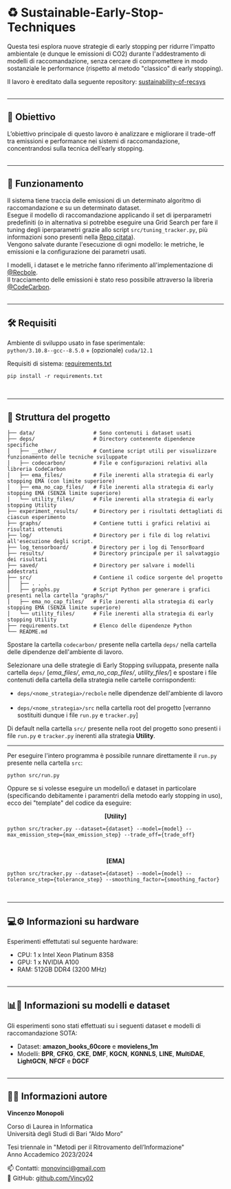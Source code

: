 # ♻️ Sustainable-Early-Stop-Techniques

Questa tesi esplora nuove strategie di early stopping per ridurre l'impatto ambientale (e dunque le emissioni di CO2) durante l'addestramento di modelli di raccomandazione, senza cercare di compromettere in modo sostanziale le performance (rispetto al metodo "classico" di early stopping).

Il lavoro è ereditato dalla seguente repository: [sustainability-of-recsys](https://github.com/albertovalerio/sustainability-of-recsys)
<br><br>

---

## 🎯 Obiettivo
L’obiettivo principale di questo lavoro è analizzare e migliorare il trade-off tra emissioni e performance nei sistemi di raccomandazione, concentrandosi sulla tecnica dell’early stopping.
<br><br>

---

## 🔧 Funzionamento
Il sistema tiene traccia delle emissioni di un determinato algoritmo di raccomandazione e su un determinato dataset.<br>
Esegue il modello di raccomandazione applicando il set di iperparametri predefiniti (o in alternativa si potrebbe eseguire una Grid Search per fare il tuning degli iperparametri grazie allo script ```src/tuning_tracker.py```, più informazioni sono presenti nella [Repo citata](https://github.com/albertovalerio/sustainability-of-recsys)).<br>
Vengono salvate durante l'esecuzione di ogni modello: le metriche, le emissioni e la configurazione dei parametri usati.

I modelli, i dataset e le metriche fanno riferimento all'implementazione di [@Recbole](https://recbole.io/).<br>
Il tracciamento delle emissioni è stato reso possibile attraverso la libreria [@CodeCarbon](https://mlco2.github.io/codecarbon/).
<br><br>

---

## 🛠️ Requisiti
Ambiente di sviluppo usato in fase sperimentale:<br>
```python/3.10.8--gcc--8.5.0```  + (opzionale) ```cuda/12.1```

Requisiti di sistema: [requirements.txt](https://github.com/swapUniba/Sustainable-Early-Stop-Techniques/blob/main/requirements.txt)
```
pip install -r requirements.txt
```
<br>

---

## 📁 Struttura del progetto
```
├── data/                   # Sono contenuti i dataset usati
├── deps/                   # Directory contenente dipendenze specifiche
│   ├── __other/            # Contiene script utili per visualizzare funzionamento delle tecniche sviluppate
│   ├── codecarbon/         # File e configurazioni relativi alla libreria CodeCarbon
│   ├── ema_files/          # File inerenti alla strategia di early stopping EMA (con limite superiore)
│   ├── ema_no_cap_files/   # File inerenti alla strategia di early stopping EMA (SENZA limite superiore)
│   └── utility_files/      # File inerenti alla strategia di early stopping Utility
├── experiment_results/     # Directory per i risultati dettagliati di ciascun esperimento
├── graphs/                 # Contiene tutti i grafici relativi ai risultati ottenuti
├── log/                    # Directory per i file di log relativi all'esecuzione degli script.
├── log_tensorboard/        # Directory per i log di TensorBoard
├── results/                # Directory principale per il salvataggio dei risultati
├── saved/                  # Directory per salvare i modelli addestrati
├── src/                    # Contiene il codice sorgente del progetto
│   ├── . . .
│   ├── graphs.py           # Script Python per generare i grafici presenti nella cartella "graphs/"
│   ├── ema_no_cap_files/   # File inerenti alla strategia di early stopping EMA (SENZA limite superiore)
│   └── utility_files/      # File inerenti alla strategia di early stopping Utility
├── requirements.txt        # Elenco delle dipendenze Python
└── README.md
```

Spostare la cartella ```codecarbon/``` presente nella cartella ```deps/``` nella cartella delle dipendenze dell'ambiente di lavoro.

Selezionare una delle strategie di Early Stopping sviluppata, presente nalla cartella ```deps/``` [*ema_files/*, *ema_no_cap_files/*, *utility_files/*] e spostare i file contenuti della cartella della strategia nelle cartelle corrispondenti:
* ```deps/<nome_strategia>/recbole``` nelle dipendenze dell'ambiente di lavoro
<br><br>
* ```deps/<nome_strategia>/src``` nella cartella root del progetto [verranno sostituiti dunque i file ```run.py``` e ```tracker.py```]<br>

Di default nella cartella ```src/``` presente nella root del progetto sono presenti i file ```run.py``` e ```tracker.py``` inerenti alla strategia **Utility**.

---

Per eseguire l'intero programma è possibile runnare direttamente il ```run.py``` presente nella cartella ```src```:
```
python src/run.py 
```

Oppure se si volesse eseguire un modello/i e dataset in particolare (specificando debitamente i paramentri della metodo early stopping in uso), ecco dei "template" del codice da eseguire:

<p align="center">
    <strong>[Utility]</strong>
</p>

```
python src/tracker.py --dataset={dataset} --model={model} --max_emission_step={max_emission_step} --trade_off={trade_off}
```
<br>
<p align="center">
    <strong>[EMA]</strong>
</p>

```
python src/tracker.py --dataset={dataset} --model={model} --tolerance_step={tolerance_step} --smoothing_factor={smoothing_factor}
```
<br>

---

## 💻⚙️ Informazioni su hardware
Esperimenti effettutati sul seguente hardware:
* CPU: 1 x Intel Xeon Platinum 8358
* GPU: 1 x NVIDIA A100
* RAM: 512GB DDR4 (3200 MHz)
<br><br>

---

## 📊🤖 Informazioni su modelli e dataset
Gli esperimenti sono stati effettuati su i seguenti dataset e modelli di raccomandazione SOTA:

* Dataset: **amazon_books_60core** e **movielens_1m**
* Modelli: **BPR**, **CFKG**, **CKE**, **DMF**, **KGCN**, **KGNNLS**, **LINE**, **MultiDAE**, **LightGCN**, **NFCF** e **DGCF**
<br><br>

---

## 👨‍🎓 Informazioni autore
**Vincenzo Monopoli**<br>

Corso di Laurea in Informatica<br>
Università degli Studi di Bari “Aldo Moro”<br>

Tesi triennale in "Metodi per il Ritrovamento dell’Informazione"<br>
Anno Accademico 2023/2024<br>

📫 Contatti: [monovinci@gmail.com](mailto:monovinci@gmail.com)<br> 
🔗 GitHub: [github.com/Vincy02](https://github.com/Vincy02)